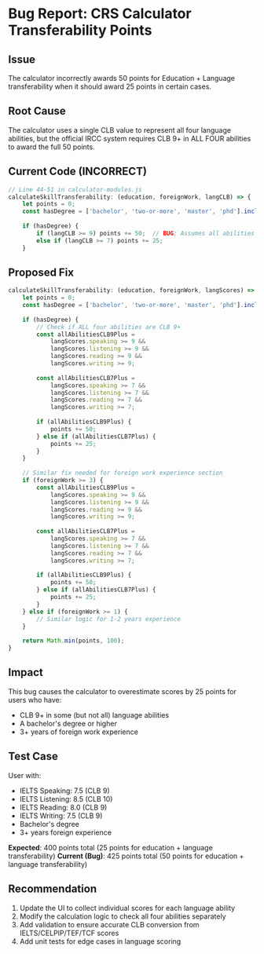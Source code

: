 # Bug Report: CRS Calculator Transferability Points

## Issue
The calculator incorrectly awards 50 points for Education + Language transferability when it should award 25 points in certain cases.

## Root Cause
The calculator uses a single CLB value to represent all four language abilities, but the official IRCC system requires CLB 9+ in ALL FOUR abilities to award the full 50 points.

## Current Code (INCORRECT)
```javascript
// Line 44-51 in calculator-modules.js
calculateSkillTransferability: (education, foreignWork, langCLB) => {
    let points = 0;
    const hasDegree = ['bachelor', 'two-or-more', 'master', 'phd'].includes(education);
    
    if (hasDegree) {
        if (langCLB >= 9) points += 50;  // BUG: Assumes all abilities are at this level
        else if (langCLB >= 7) points += 25;
    }
```

## Proposed Fix
```javascript
calculateSkillTransferability: (education, foreignWork, langScores) => {
    let points = 0;
    const hasDegree = ['bachelor', 'two-or-more', 'master', 'phd'].includes(education);
    
    if (hasDegree) {
        // Check if ALL four abilities are CLB 9+
        const allAbilitiesCLB9Plus = 
            langScores.speaking >= 9 && 
            langScores.listening >= 9 && 
            langScores.reading >= 9 && 
            langScores.writing >= 9;
        
        const allAbilitiesCLB7Plus = 
            langScores.speaking >= 7 && 
            langScores.listening >= 7 && 
            langScores.reading >= 7 && 
            langScores.writing >= 7;
        
        if (allAbilitiesCLB9Plus) {
            points += 50;
        } else if (allAbilitiesCLB7Plus) {
            points += 25;
        }
    }
    
    // Similar fix needed for foreign work experience section
    if (foreignWork >= 3) {
        const allAbilitiesCLB9Plus = 
            langScores.speaking >= 9 && 
            langScores.listening >= 9 && 
            langScores.reading >= 9 && 
            langScores.writing >= 9;
        
        const allAbilitiesCLB7Plus = 
            langScores.speaking >= 7 && 
            langScores.listening >= 7 && 
            langScores.reading >= 7 && 
            langScores.writing >= 7;
        
        if (allAbilitiesCLB9Plus) {
            points += 50;
        } else if (allAbilitiesCLB7Plus) {
            points += 25;
        }
    } else if (foreignWork >= 1) {
        // Similar logic for 1-2 years experience
    }
    
    return Math.min(points, 100);
}
```

## Impact
This bug causes the calculator to overestimate scores by 25 points for users who have:
- CLB 9+ in some (but not all) language abilities
- A bachelor's degree or higher
- 3+ years of foreign work experience

## Test Case
User with:
- IELTS Speaking: 7.5 (CLB 9)
- IELTS Listening: 8.5 (CLB 10)
- IELTS Reading: 8.0 (CLB 9)
- IELTS Writing: 7.5 (CLB 9)
- Bachelor's degree
- 3+ years foreign experience

**Expected**: 400 points total (25 points for education + language transferability)
**Current (Bug)**: 425 points total (50 points for education + language transferability)

## Recommendation
1. Update the UI to collect individual scores for each language ability
2. Modify the calculation logic to check all four abilities separately
3. Add validation to ensure accurate CLB conversion from IELTS/CELPIP/TEF/TCF scores
4. Add unit tests for edge cases in language scoring
